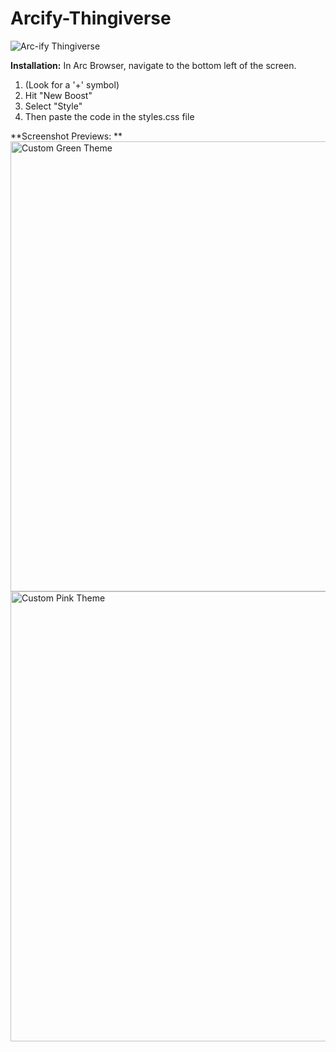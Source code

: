 # Arcify-Thingiverse
![Arc-ify Thingiverse](https://user-images.githubusercontent.com/73070356/235728721-10b40849-3896-4acc-a564-f489096611cb.png)

**Installation:**
In Arc Browser, navigate to the bottom left of the screen. 
1. (Look for a '+' symbol)
2. Hit "New Boost"
3. Select "Style"
4. Then paste the code in the styles.css file








**Screenshot Previews: **
  <img width="720" alt="Custom Green Theme" src="https://user-images.githubusercontent.com/73070356/235728937-0b45b6f2-b4e7-43f6-8938-26c79a4d8d2b.png">
  <img width="720" alt="Custom Pink Theme" src="https://user-images.githubusercontent.com/73070356/235728934-4529746b-6114-444a-a379-b695f7d62375.png">
